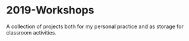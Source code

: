 # 2019-Workshops
A collection of projects both for my personal practice and as storage for classroom activities.
